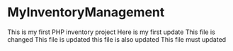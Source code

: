 # MyInventoryManagement

This is my first PHP inventory project
Here  is my first update
This file is changed
This file is updated
this file is also updated
This file must updated
